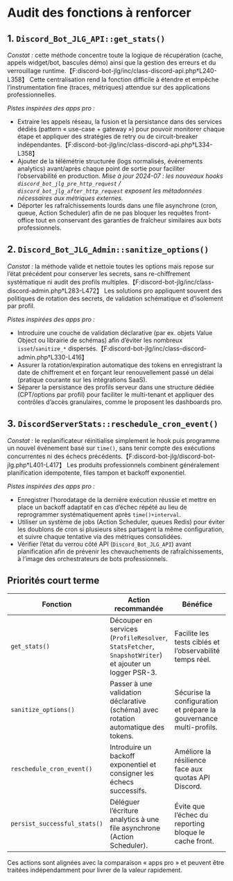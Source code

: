 # Audit des fonctions à renforcer

## 1. `Discord_Bot_JLG_API::get_stats()`

*Constat :* cette méthode concentre toute la logique de récupération (cache, appels widget/bot, bascules démo) ainsi que la gestion des erreurs et du verrouillage runtime.【F:discord-bot-jlg/inc/class-discord-api.php†L240-L358】 Cette centralisation rend la fonction difficile à étendre et empêche l’instrumentation fine (traces, métriques) attendue sur des applications professionnelles.

*Pistes inspirées des apps pro :*

- Extraire les appels réseau, la fusion et la persistance dans des services dédiés (pattern « use-case + gateway ») pour pouvoir monitorer chaque étape et appliquer des stratégies de retry ou de circuit-breaker indépendantes.【F:discord-bot-jlg/inc/class-discord-api.php†L334-L358】
- Ajouter de la télémétrie structurée (logs normalisés, événements analytics) avant/après chaque point de sortie pour faciliter l’observabilité en production. _Mise à jour 2024-07 : les nouveaux hooks `discord_bot_jlg_pre_http_request` / `discord_bot_jlg_after_http_request` exposent les métadonnées nécessaires aux métriques externes._
- Déporter les rafraîchissements lourds dans une file asynchrone (cron, queue, Action Scheduler) afin de ne pas bloquer les requêtes front-office tout en conservant des garanties de fraîcheur similaires aux bots professionnels.

## 2. `Discord_Bot_JLG_Admin::sanitize_options()`

*Constat :* la méthode valide et nettoie toutes les options mais repose sur l’état précédent pour conserver les secrets, sans re-chiffrement systématique ni audit des profils multiples.【F:discord-bot-jlg/inc/class-discord-admin.php†L283-L472】 Les solutions pro appliquent souvent des politiques de rotation des secrets, de validation schématique et d’isolement par profil.

*Pistes inspirées des apps pro :*

- Introduire une couche de validation déclarative (par ex. objets Value Object ou librairie de schémas) afin d’éviter les nombreux `isset`/`sanitize_*` dispersés.【F:discord-bot-jlg/inc/class-discord-admin.php†L330-L416】
- Assurer la rotation/expiration automatique des tokens en enregistrant la date de chiffrement et en forçant leur renouvellement passé un délai (pratique courante sur les intégrations SaaS).
- Séparer la persistance des profils serveur dans une structure dédiée (CPT/options par profil) pour faciliter le multi-tenant et appliquer des contrôles d’accès granulaires, comme le proposent les dashboards pro.

## 3. `DiscordServerStats::reschedule_cron_event()`

*Constat :* le replanificateur réinitialise simplement le hook puis programme un nouvel événement basé sur `time()`, sans tenir compte des exécutions concurrentes ni des échecs précédents.【F:discord-bot-jlg/discord-bot-jlg.php†L401-L417】 Les produits professionnels combinent généralement planification idempotente, files tampon et backoff exponentiel.

*Pistes inspirées des apps pro :*

- Enregistrer l’horodatage de la dernière exécution réussie et mettre en place un backoff adaptatif en cas d’échec répété au lieu de reprogrammer systématiquement après `time()+interval`.
- Utiliser un système de jobs (Action Scheduler, queues Redis) pour éviter les doublons de cron si plusieurs sites partagent la même configuration, et suivre chaque tentative via des métriques consolidées.
- Vérifier l’état du verrou côté API (`Discord_Bot_JLG_API`) avant planification afin de prévenir les chevauchements de rafraîchissements, à l’image des orchestrateurs de bots professionnels.


## Priorités court terme

| Fonction | Action recommandée | Bénéfice | Références |
| --- | --- | --- | --- |
| `get_stats()` | Découper en services (`ProfileResolver`, `StatsFetcher`, `SnapshotWriter`) et ajouter un logger PSR-3. | Facilite les tests ciblés et l’observabilité temps réel. | 【F:docs/audit-fonctions.md†L3-L33】【F:docs/comparaison-apps-pro.md†L38-L64】 |
| `sanitize_options()` | Passer à une validation déclarative (schéma) avec rotation automatique des tokens. | Sécurise la configuration et prépare la gouvernance multi-profils. | 【F:docs/audit-fonctions.md†L35-L54】 |
| `reschedule_cron_event()` | Introduire un backoff exponentiel et consigner les échecs successifs. | Améliore la résilience face aux quotas API Discord. | 【F:docs/audit-fonctions.md†L56-L71】 |
| `persist_successful_stats()` | Déléguer l’écriture analytics à une file asynchrone (Action Scheduler). | Évite que l’échec du reporting bloque le cache front. | 【F:discord-bot-jlg/inc/class-discord-api.php†L552-L582】 |

Ces actions sont alignées avec la comparaison « apps pro » et peuvent être traitées indépendamment pour livrer de la valeur rapidement.
